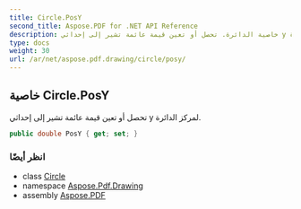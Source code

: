```yaml
---
title: Circle.PosY
second_title: Aspose.PDF for .NET API Reference
description: خاصية الدائرة. تحصل أو تعين قيمة عائمة تشير إلى إحداثي y لمركز الدائرة
type: docs
weight: 30
url: /ar/net/aspose.pdf.drawing/circle/posy/
---
```

## خاصية Circle.PosY

تحصل أو تعين قيمة عائمة تشير إلى إحداثي y لمركز الدائرة.

```csharp
public double PosY { get; set; }
```

### انظر أيضًا

* class [Circle](../)
* namespace [Aspose.Pdf.Drawing](../../../aspose.pdf.drawing/)
* assembly [Aspose.PDF](../../../)